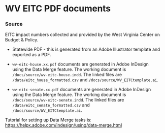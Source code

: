 # WV EITC PDF documents

### Source

EITC impact numbers collected and provided by the West Virginia Center on Budget & Policy.

* Statewide PDF - this is generated from an Adobe Illustrator template and exported as a PDF.

* `wv-eitc-house.xx.pdf` documents are generated in Adobe InDesign using the Data Merge feature. The working document is `/docs/source/wv-eitc-house.indd`. The linked files are `/data/eitc_house_formatted.csv` and `/docs/source/WV_EITCtemplate.ai`.
* `wv-eitc-senate.xx.pdf` documents are generated in Adobe InDesign using the Data Merge feature. The working document is `/docs/source/wv-eitc-senate.indd`. The linked files are `/data/eitc_senate_formatted.csv` and `/docs/source/WV_EITCtemplate.ai`.

Tutorial for setting up Data Merge tasks is: https://helpx.adobe.com/indesign/using/data-merge.html 